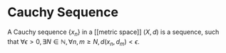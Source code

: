 # Cauchy Sequence

A Cauchy sequence $\{x_n\}$ in a [[metric space]] $(X, d)$ is a sequence, such that $\forall \epsilon > 0, \exists N\in\mathbb{N}, \forall n,m\geq N,\, d(x_n, d_m) < \epsilon$.